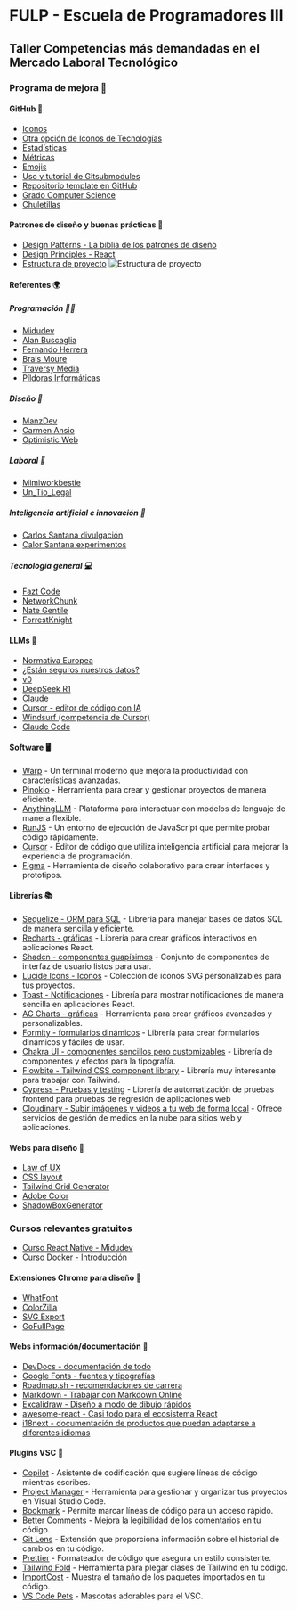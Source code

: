 # FULP - Escuela de Programadores III 
## Taller Competencias más demandadas en el Mercado Laboral Tecnológico

### Programa de mejora 🌟

#### GitHub 🐙
- [Iconos](https://skillicons.dev)
- [Otra opción de Iconos de Tecnologías](https://github.com/marwin1991/profile-technology-icons?tab=readme-ov-file)
- [Estadísticas](https://github.com/anuraghazra/github-readme-stats)
- [Métricas](https://github.com/williamtroup/Heat.js)
- [Emojis](https://emojikeyboard.top/es/)
- [Uso y tutorial de Gitsubmodules](https://emojikeyboard.top/es/)
- [Repositorio template en GitHub](https://www.youtube.com/shorts/-5IfSaJ5QGI)
- [Grado Computer Science](https://github.com/ossu/computer-science)
- [Chuletillas](https://github.com/LeCoupa/awesome-cheatsheets)

#### Patrones de diseño y buenas prácticas 🎨
- [Design Patterns - La biblia de los patrones de diseño](https://refactoring.guru/design-patterns)
- [Design Principles - React](https://legacy.reactjs.org/docs/design-principles.html)
- [Estructura de proyecto](https://www.instagram.com/reel/DH5_48Vht5r/?igsh=azVudXI5NnVpeXNn)
![Estructura de proyecto](./images/Proyect_structure.png)

#### Referentes 🌍
##### Programación 👨‍💻
- [Midudev](https://www.linkedin.com/in/midudev/)
- [Alan Buscaglia](https://www.youtube.com/@gentlemanprogramming)
- [Fernando Herrera](https://www.youtube.com/@gentlemanprogramming)
- [Brais Moure](https://www.linkedin.com/in/braismoure/)
- [Traversy Media](https://www.youtube.com/@TraversyMedia/videos)
- [Píldoras Informáticas](https://www.pildorasinformaticas.es/)


##### Diseño 🎨
- [ManzDev](https://www.youtube.com/@ManzDev/videos)
- [Carmen Ansio](https://www.linkedin.com/in/carmenansio/?locale=es_ES)
- [Optimistic Web](https://www.youtube.com/@OptimisticWeb)

##### Laboral 💼
- [Mimiworkbestie](https://www.instagram.com/mimiworkbestie/?hl=es)
- [Un_Tio_Legal](https://www.instagram.com/un_tio_legal_/?hl=es)

##### Inteligencia artificial e innovación 🤖
- [Carlos Santana divulgación](https://www.youtube.com/@DotCSV/videos)
- [Calor Santana experimentos](https://www.linkedin.com/in/andrewyng/)

##### Tecnología general 💻
- [Fazt Code](https://www.youtube.com/@FaztCode/videos)
- [NetworkChunk](https://www.youtube.com/@NetworkChuck/videos)
- [Nate Gentile](https://www.youtube.com/@NateGentile7)
- [ForrestKnight](https://www.youtube.com/@fknight)


#### LLMs 🧠
- [Normativa Europea](https://digital-strategy.ec.europa.eu/es/policies/regulatory-framework-ai)
- [¿Están seguros nuestros datos?](https://openai.com/policies/usage-policies/)
- [v0](https://v0.dev/chat)
- [DeepSeek R1](https://chat.deepseek.com)
- [Claude](https://chat.deepseek.com)
- [Cursor - editor de código con IA](https://www.cursor.com)
- [Windsurf (competencia de Cursor)](https://codeium.com/windsurf)
- [Claude Code](https://docs.anthropic.com/es/docs/agents-and-tools/claude-code/overview)

#### Software 🖥️
- [Warp](https://www.warp.dev) - Un terminal moderno que mejora la productividad con características avanzadas.
- [Pinokio](https://pinokio.computer) - Herramienta para crear y gestionar proyectos de manera eficiente.
- [AnythingLLM](https://anythingllm.com) - Plataforma para interactuar con modelos de lenguaje de manera flexible.
- [RunJS](https://runjs.app) - Un entorno de ejecución de JavaScript que permite probar código rápidamente.
- [Cursor](https://www.cursor.com) - Editor de código que utiliza inteligencia artificial para mejorar la experiencia de programación.
- [Figma](https://www.figma.com) - Herramienta de diseño colaborativo para crear interfaces y prototipos.

#### Librerías 📚
- [Sequelize - ORM para SQL](https://sequelize.org) - Librería para manejar bases de datos SQL de manera sencilla y eficiente.
- [Recharts - gráficas](https://recharts.org/en-US/) - Librería para crear gráficos interactivos en aplicaciones React.
- [Shadcn - componentes guapísimos](https://ui.shadcn.com) - Conjunto de componentes de interfaz de usuario listos para usar.
- [Lucide Icons - Iconos](https://lucide.dev/icons/) - Colección de iconos SVG personalizables para tus proyectos.
- [Toast - Notificaciones](https://react-hot-toast.com) - Librería para mostrar notificaciones de manera sencilla en aplicaciones React.
- [AG Charts - gráficas](https://www.ag-grid.com/charts/) - Herramienta para crear gráficos avanzados y personalizables.
- [Formity - formularios dinámicos](https://www.formity.app) - Librería para crear formularios dinámicos y fáciles de usar.
- [Chakra UI - componentes sencillos pero customizables](https://chakra-ui.com/) - Librería de componentes y efectos para la tipografía.
- [Flowbite - Tailwind CSS component library](https://flowbite.com/) - Librería muy interesante para trabajar con Tailwind.
- [Cypress - Pruebas y testing](https://www.cypress.io/) - Librería de automatización de pruebas frontend para pruebas de regresión de aplicaciones web
- [Cloudinary - Subir imágenes y videos a tu web de forma local](https://cloudinary.com/) - Ofrece servicios de gestión de medios en la nube para sitios web y aplicaciones. 

#### Webs para diseño 🎨
- [Law of UX](https://lawsofux.com/es/)
- [CSS layout](https://layout.bradwoods.io)
- [Tailwind Grid Generator](https://www.tailwindgen.com)
- [Adobe Color](https://color.adobe.com/es/)
- [ShadowBoxGenerator](https://neumorphism.io/#e0e0e0)

### Cursos relevantes gratuitos
- [Curso React Native - Midudev](https://www.youtube.com/watch?v=qi87b6VcIHY)
- [Curso Docker - Introducción](https://www.youtube.com/watch?v=CV_Uf3Dq-EU)

#### Extensiones Chrome para diseño 🌈
- [WhatFont](https://chromewebstore.google.com/detail/whatfont/jabopobgcpjmedljpbcaablpmlmfcogm?hl=es)
- [ColorZilla](https://chromewebstore.google.com/detail/colorzilla/bhlhnicpbhignbdhedgjhgdocnmhomnp?hl=es)
- [SVG Export](https://chromewebstore.google.com/detail/svg-export/naeaaedieihlkmdajjefioajbbdbdjgp?hl=es)
- [GoFullPage](https://chromewebstore.google.com/detail/gofullpage-full-page-scre/fdpohaocaechififmbbbbbknoalclacl?hl=es)

#### Webs información/documentación 📖
- [DevDocs - documentación de todo](https://devdocs.io)
- [Google Fonts - fuentes y tipografías](https://fonts.google.com)
- [Roadmap.sh - recomendaciones de carrera](https://roadmap.sh)
- [Markdown - Trabajar con Markdown Online](https://markdownlivepreview.com)
- [Excalidraw - Diseño a modo de dibujo rápidos](https://excalidraw.com)
- [awesome-react - Casi todo para el ecosistema React](https://github.com/enaqx/awesome-react)
- [i18next - documentación de productos que puedan adaptarse a diferentes idiomas](https://react.i18next.com/)

#### Plugins VSC 🔌
- [Copilot](https://marketplace.visualstudio.com/items?itemName=GitHub.copilot) - Asistente de codificación que sugiere líneas de código mientras escribes.
- [Project Manager](https://marketplace.visualstudio.com/items?itemName=GitHub.copilot) - Herramienta para gestionar y organizar tus proyectos en Visual Studio Code.
- [Bookmark](https://marketplace.visualstudio.com/items?itemName=alefragnani.Bookmarks) - Permite marcar líneas de código para un acceso rápido.
- [Better Comments](https://marketplace.visualstudio.com/items?itemName=aaron-bond.better-comments) - Mejora la legibilidad de los comentarios en tu código.
- [Git Lens](https://marketplace.visualstudio.com/items?itemName=eamodio.gitlens) - Extensión que proporciona información sobre el historial de cambios en tu código.
- [Prettier](https://marketplace.visualstudio.com/items?itemName=eamodio.gitlens) - Formateador de código que asegura un estilo consistente.
- [Tailwind Fold](https://marketplace.visualstudio.com/items?itemName=stivo.tailwind-fold) - Herramienta para plegar clases de Tailwind en tu código.
- [ImportCost](https://marketplace.visualstudio.com/items?itemName=stivo.tailwind-fold) - Muestra el tamaño de los paquetes importados en tu código.
- [VS Code Pets](https://marketplace.visualstudio.com/items?itemName=tonybaloney.vscode-pets) - Mascotas adorables para el VSC.
